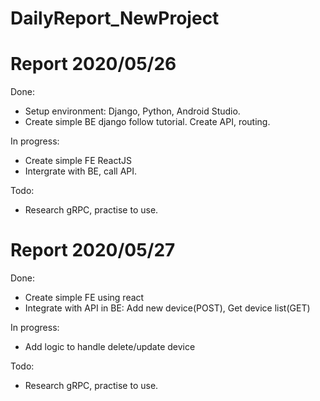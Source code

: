 # DailyReport_NewProject
Report 2020/05/26
=
Done:
+ Setup environment: Django, Python, Android Studio.
+ Create simple BE django follow tutorial. Create API, routing.

In progress:
+ Create simple FE ReactJS
+ Intergrate with BE, call API.

Todo:
+ Research gRPC, practise to use.

Report 2020/05/27
=
Done:
+ Create simple FE using react
+ Integrate with API in BE: Add new device(POST), Get device list(GET) 

In progress:
+ Add logic to handle delete/update device

Todo:
+ Research gRPC, practise to use.